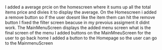 I added a average prcie on the homescreen where it sums up all the total items price and divies it to display the average.
On the Homescreen i added a remove button so if the user doesnt like the item them can hit the remove button
I fixed the filter screen beacuse in my prevoius assigment it didnt work.
The MainMenuScreen displays the added menu screen what is the final screen of the menu
I added buttons on the MainMneuScreen for the user to go back home
I added a button to the Homepage so the user can go to the MainmenuScreen
